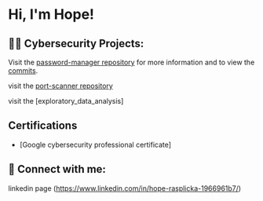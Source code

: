 <h1>Hi, I'm Hope!

<h2>👨‍💻 Cybersecurity Projects:</h2>

Visit the [password-manager repository](https://github.com/HopeRasplicka/password-manager) for more information and to view the [commits](https://github.com/HopeRasplicka/password-manager/commits/main).

visit the [port-scanner repository](https://github.com/HopeRasplicka/port-scanner) 

visit the [exploratory_data_analysis]

<h2>  Certifications</h2> 

- [Google cybersecurity professional certificate] 



<h2> 🤳 Connect with me:</h2> 

linkedin page (https://www.linkedin.com/in/hope-rasplicka-1966961b7/) 





